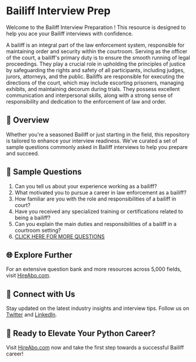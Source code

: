 # Bailiff Interview Prep

Welcome to the Bailiff Interview Preparation ! This resource is designed to help you ace your Bailiff interviews with confidence.

A bailiff is an integral part of the law enforcement system, responsible for maintaining order and security within the courtroom. Serving as the officer of the court, a bailiff's primary duty is to ensure the smooth running of legal proceedings. They play a crucial role in upholding the principles of justice by safeguarding the rights and safety of all participants, including judges, jurors, attorneys, and the public. Bailiffs are responsible for executing the directions of the court, which may include escorting prisoners, managing exhibits, and maintaining decorum during trials. They possess excellent communication and interpersonal skills, along with a strong sense of responsibility and dedication to the enforcement of law and order.

## 🚀 Overview

Whether you're a seasoned Bailiff or just starting in the field, this repository is tailored to enhance your interview readiness. We've curated a set of sample questions commonly asked in Bailiff interviews to help you prepare and succeed.

## 📝 Sample Questions

1. Can you tell us about your experience working as a bailiff?
2. What motivated you to pursue a career in law enforcement as a bailiff?
3. How familiar are you with the role and responsibilities of a bailiff in court?
4. Have you received any specialized training or certifications related to being a bailiff?
5. Can you explain the main duties and responsibilities of a bailiff in a courtroom setting?
6. [CLICK HERE FOR MORE QUESTIONS](https://hireabo.com/job/9_3_13/Bailiff)

## 🌐 Explore Further

For an extensive question bank and more resources across 5,000 fields, visit [HireAbo.com](https://www.hireabo.com).

## 📱 Connect with Us

Stay updated on the latest industry insights and interview tips. Follow us on [Twitter](https://twitter.com/hireabo) and [LinkedIn](https://www.linkedin.com/in/hire-abo-3609972a8/).

## 🚀 Ready to Elevate Your Python Career?

Visit [HireAbo.com](https://www.hireabo.com) now and take the first step towards a successful Bailiff career!